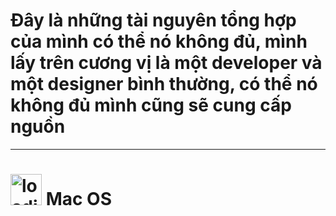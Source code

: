 # Đây là những tài nguyên tổng hợp của mình có thể nó không đủ, mình lấy trên cương vị là một developer và một designer bình thường, có thể nó không đủ mình cũng sẽ cung cấp nguồn

---

# <img title="" src="/Users/zenfection/Desktop/untitled folder/Big_Sur.png" alt="loading-ag-1036" width="50"> Mac OS